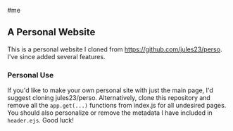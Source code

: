 #me

<h2>A Personal Website</h2>

This is a personal website I cloned from https://github.com/jules23/perso. I've since added several features. 


<h3>Personal Use</h3>
If you'd like to make your own personal site with just the main page, I'd 
suggest cloning jules23/perso. Alternatively, clone this repository and remove all the
<code>app.get(...)</code> functions from index.js for all undesired pages. You should also personalize or remove the metadata I have included in <code>header.ejs</code>. Good luck!

